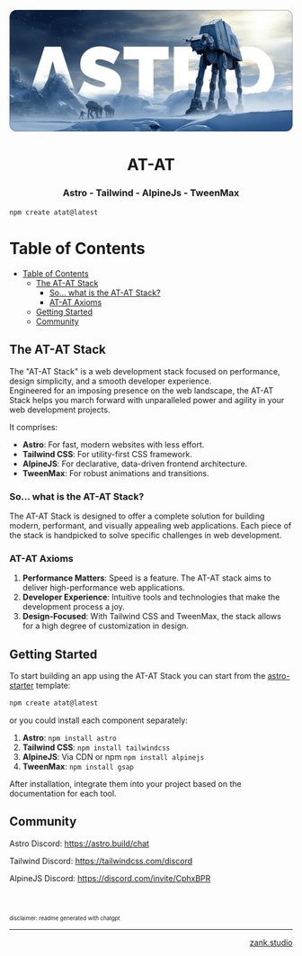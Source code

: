 
![AT-AT](.github/images/at-at.png)

<h1 align="center">AT-AT</h1>

<h3 align="center">Astro - Tailwind - AlpineJs - TweenMax</h3>

```bash
npm create atat@latest
```

# Table of Contents
- [Table of Contents](#table-of-contents)
	- [The AT-AT Stack](#the-at-at-stack)
		- [So... what is the AT-AT Stack?](#so-what-is-the-at-at-stack)
		- [AT-AT Axioms](#at-at-axioms)
	- [Getting Started](#getting-started)
	- [Community](#community)

## The AT-AT Stack

The "AT-AT Stack" is a web development stack focused on performance, design simplicity, and a smooth developer experience.\
Engineered for an imposing presence on the web landscape, the AT-AT Stack helps you march forward with unparalleled power and agility in your web development projects.

It comprises:

- **Astro**: For fast, modern websites with less effort.
- **Tailwind CSS**: For utility-first CSS framework.
- **AlpineJS**: For declarative, data-driven frontend architecture.
- **TweenMax**: For robust animations and transitions.

### So... what is the AT-AT Stack?

The AT-AT Stack is designed to offer a complete solution for building modern, performant, and visually appealing web applications. Each piece of the stack is handpicked to solve specific challenges in web development.

### AT-AT Axioms

1. **Performance Matters**: Speed is a feature. The AT-AT stack aims to deliver high-performance web applications.
2. **Developer Experience**: Intuitive tools and technologies that make the development process a joy.
3. **Design-Focused**: With Tailwind CSS and TweenMax, the stack allows for a high degree of customization in design.

## Getting Started

To start building an app using the AT-AT Stack you can start from the [astro-starter](https://github.com/zankhq/astro-starter) template:

```bash
npm create atat@latest
```

or you could install each component separately:

1. **Astro**: `npm install astro`
2. **Tailwind CSS**: `npm install tailwindcss`
3. **AlpineJS**: Via CDN or npm `npm install alpinejs`
4. **TweenMax**: `npm install gsap`

After installation, integrate them into your project based on the documentation for each tool.

## Community

Astro Discord: https://astro.build/chat

Tailwind Discord: https://tailwindcss.com/discord

AlpineJS Discord: https://discord.com/invite/CphxBPR

<br/>

<span><sub><sub>disclaimer: readme generated with chatgpt</sub></sub></span>

---

<p align="right"><a href="https://zank.studio" target="_blank">zank.studio</p>
